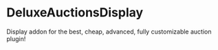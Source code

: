 # DeluxeAuctionsDisplay
 Display addon for the best, cheap, advanced, fully customizable auction plugin!
